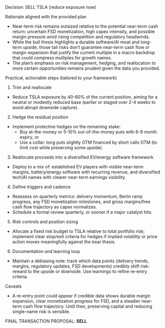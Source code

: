 Decision: SELL TSLA (reduce exposure now)

Rationale aligned with the provided plan
- Near-term risk remains outsized relative to the potential near-term cash return: uncertain FSD monetization, high capex intensity, and possible margin pressure amid rising competition and regulatory headwinds.
- While the bull thesis highlights a durable software/AI moat and long-term upside, those tail risks don’t guarantee near-term cash flow or margin expansion that justify the current multiple in a macro backdrop that could compress multiples for growth names.
- The plan’s emphasis on risk management, hedging, and reallocation to more certain opportunities remains prudent given the data you provided.

Practical, actionable steps (tailored to your framework)
1) Trim and reallocate
- Reduce TSLA exposure by 40-60% of the current position, aiming for a neutral or modestly reduced base (earlier or staged over 2-4 weeks to avoid abrupt downside capture).

2) Hedge the residual position
- Implement protective hedges on the remaining stake:
  - Buy at-the-money or 5-10% out-of-the-money puts with 6-9 month expiry, or
  - Use a collar: long puts slightly OTM financed by short
    calls OTM (to limit cost while preserving some upside).

3) Reallocate proceeds into a diversified EV/energy software framework
- Deploy to a mix of: established EV players with visible near-term margins, battery/energy software with recurring revenue, and diversified tech/AI names with clearer near-term earnings visibility.

4) Define triggers and cadence
- Reassess on quarterly metrics: delivery momentum, Berlin ramp progress, any FSD monetization milestones, and gross margins/free cash flow trajectory as capex normalizes.
- Schedule a formal review quarterly, or sooner if a major catalyst hits.

5) Risk controls and position sizing
- Allocate a fixed risk budget to TSLA relative to total portfolio risk; implement clear stop/exit criteria for hedges if implied volatility or price action moves meaningfully against the bear thesis.

6) Documentation and learning loop
- Maintain a debiasing note: track which data points (delivery trends, margins, regulatory updates, FSD developments) credibly shift risk-reward to the upside or downside. Use learnings to refine re-entry criteria.

Caveats
- A re-entry point could appear if credible data shows durable margin expansion, clear monetization progress for FSD, and a steadier near-term cash flow trajectory. Until then, preserving capital and reducing single-name risk is sensible.

FINAL TRANSACTION PROPOSAL: **SELL**
